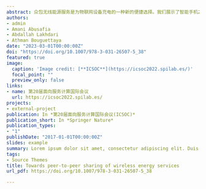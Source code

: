 ```yaml
---
abstract: 众包无线能源服务是为物联网设备充电的一种新的便捷选择。我们展示了智能手机之间远距离的点对点无线能源服务共享。我们的演示利用了（1）基于服务的技术来分享能源服务，（2）最先进的远距离电力传输技术，以及（3）一个移动应用程序来实现能源供应商和消费者之间的沟通。此外，我们的应用程序监测物联网设备之间的充电过程，以收集数据集进行进一步分析。在这个演示中，我们比较了两个智能手机之间使用不同充电技术的点对点能量传输，即电缆充电、反向充电和远距离无线充电。我们在真实收集的数据集上进行了一组初步实验，以分析和展示当前无线和传统充电技术的行为。
authors:
- admin
- Amani Abusafia
- Abdallah Lakhdari
- Athman Bouguettaya
date: "2023-03-01T00:00:00Z"
doi: "https://doi.org/10.1007/978-3-031-26507-5_38"
featured: true
image:
  caption: 'Image credit: [**ICSOC**](https://icsoc2022.spilab.es/)'
  focal_point: ""
  preview_only: false
links:
- name: 第20届面向服务计算国际会议
  url: https://icsoc2022.spilab.es/
projects:
- external-project
publication: In *第20届面向服务计算国际会议(ICSOC)*
publication_short: In *Springer Nature*
publication_types:
- "1"
publishDate: "2017-01-01T00:00:00Z"
slides: example
summary: Lorem ipsum dolor sit amet, consectetur adipiscing elit. Duis posuere tellus ac convallis placerat. Proin tincidunt magna sed ex sollicitudin condimentum.
tags:
- Source Themes
title: Towards peer-to-peer sharing of wireless energy services
url_pdf: https://doi.org/10.1007/978-3-031-26507-5_38

---
```

